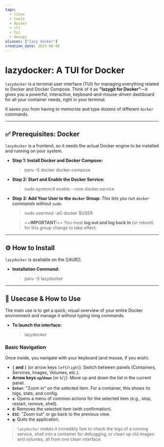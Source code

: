 ```yaml
---
tags:
  - linux
  - tools
  - docker
  - cli
  - tui
  - devops
aliases: ["lazy docker"]
creation_date: 2025-08-06
---
```


# lazydocker: A TUI for Docker

`lazydocker` is a terminal user interface (TUI) for managing everything related to Docker and Docker Compose. Think of it as **"lazygit for Docker"**—it gives you a powerful, interactive, keyboard-and-mouse-driven dashboard for all your container needs, right in your terminal.

It saves you from having to memorize and type dozens of different `docker` commands.

---
## ✅ Prerequisites: Docker
`lazydocker` is a frontend, so it needs the actual Docker engine to be installed and running on your system.

- **Step 1: Install Docker and Docker Compose:**
  > paru -S docker docker-compose

- **Step 2: Start and Enable the Docker Service:**
  > sudo systemctl enable --now docker.service

- **Step 3: Add Your User to the `docker` Group:**
  *This lets you run `docker` commands without `sudo`.*
  > sudo usermod -aG docker $USER

  > ==**IMPORTANT:**== You must **log out and log back in** (or reboot) for this group change to take effect.

---
## ⚙️ How to Install
`lazydocker` is available on the [[AUR]].

- **Installation Command:**
  > paru -S lazydocker

---
## 🚀 Usecase & How to Use
The main use is to get a quick, visual overview of your entire Docker environment and manage it without typing long commands.

- **To launch the interface:**
  > lazydocker

### Basic Navigation
Once inside, you navigate with your keyboard (and mouse, if you wish):

-   **`[` and `]`** (or arrow keys `left`/`right`): Switch between panels (Containers, Services, Images, Volumes, etc.).
-   **Arrow keys `up`/`down`** (or `k`/`j`): Move up and down the list in the current panel.
-   **`Enter`**: "Zoom in" on the selected item. For a container, this shows its logs, stats, and config.
-   **`x`**: Opens a menu of common actions for the selected item (e.g., stop, restart, remove, shell).
-   **`d`**: Removes the selected item (with confirmation).
-   **`ESC`**: "Zoom out" or go back to the previous view.
-   **`q`**: Quits the application.

> `lazydocker` makes it incredibly fast to check the logs of a running service, shell into a container for debugging, or clean up old images and volumes, all from one clean interface.